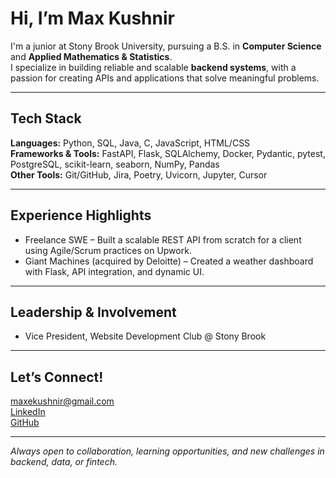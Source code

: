 # Hi, I’m Max Kushnir

I'm a junior at Stony Brook University, pursuing a B.S. in **Computer Science** and **Applied Mathematics & Statistics**.  
I specialize in building reliable and scalable **backend systems**, with a passion for creating APIs and applications that solve meaningful problems.  

---

## Tech Stack
**Languages:** Python, SQL, Java, C, JavaScript, HTML/CSS  
**Frameworks & Tools:** FastAPI, Flask, SQLAlchemy, Docker, Pydantic, pytest, PostgreSQL, scikit-learn, seaborn, NumPy, Pandas  
**Other Tools:** Git/GitHub, Jira, Poetry, Uvicorn, Jupyter, Cursor

---

## Experience Highlights
- Freelance SWE – Built a scalable REST API from scratch for a client using Agile/Scrum practices on Upwork.
- Giant Machines (acquired by Deloitte) – Created a weather dashboard with Flask, API integration, and dynamic UI.

---

## Leadership & Involvement
- Vice President, Website Development Club @ Stony Brook
  
---

## Let’s Connect!
maxekushnir@gmail.com  
[LinkedIn](https://www.linkedin.com/in/maxime-kushnir)  
[GitHub](https://github.com/Max-Kushnir)

---

*Always open to collaboration, learning opportunities, and new challenges in backend, data, or fintech.*  


